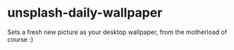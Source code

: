 # unsplash-daily-wallpaper
Sets a fresh new picture as your desktop wallpaper, from the motherload of course :)
